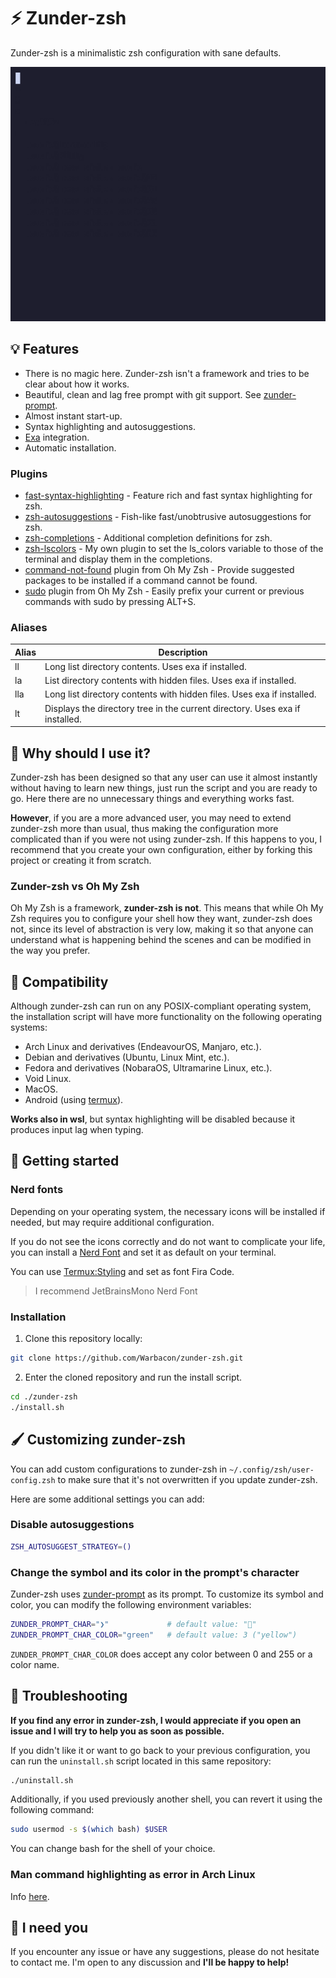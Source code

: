 # ⚡ Zunder-zsh

Zunder-zsh is a minimalistic zsh configuration with sane defaults.

![Preview](./assets/preview.gif)

## 💡 Features

- There is no magic here. Zunder-zsh isn't a framework and tries to be clear
about how it works.
- Beautiful, clean and lag free prompt with git support.
See [zunder-prompt](https://github.com/Warbacon/zunder-prompt).
- Almost instant start-up.
- Syntax highlighting and autosuggestions.
- [Exa](https://github.com/eza-community/eza) integration.
- Automatic installation.

### Plugins

- [fast-syntax-highlighting](https://github.com/zdharma-continuum/fast-syntax-highlighting) -
Feature rich and fast syntax highlighting for zsh.
- [zsh-autosuggestions](https://github.com/zsh-users/zsh-autosuggestions) -
Fish-like fast/unobtrusive autosuggestions for zsh.
- [zsh-completions](https://github.com/zsh-users/zsh-completions) -
Additional completion definitions for zsh.
- [zsh-lscolors](https://github.com/Warbacon/zsh-lscolors) -
My own plugin to set the ls_colors variable to those of the terminal
and display them in the completions.
- [command-not-found](https://github.com/ohmyzsh/ohmyzsh/tree/master/plugins/command-not-found)
plugin from Oh My Zsh - Provide suggested packages to be installed if a command cannot be found.
- [sudo](https://github.com/ohmyzsh/ohmyzsh/tree/master/plugins/sudo) plugin from Oh My Zsh -
Easily prefix your current or previous commands with sudo by pressing ALT+S.

### Aliases

| Alias | Description                                                                  |
| ----- | ---------------------------------------------------------------------------- |
| ll    | Long list directory contents. Uses exa if installed.                         |
| la    | List directory contents with hidden files. Uses exa if installed.            |
| lla   | Long list directory contents with hidden files. Uses exa if installed.       |
| lt    | Displays the directory tree in the current directory. Uses exa if installed. |

## 🤔 Why should I use it?

Zunder-zsh has been designed so that any user can use it almost instantly
without having to learn new things, just run the script and you are ready to go.
Here there are no unnecessary things and everything works fast.

**However**, if you are a more advanced user, you may need to extend zunder-zsh
more than usual, thus making the configuration more complicated than if you were
not using zunder-zsh. If this happens to you, I recommend that you create your
own configuration, either by forking this project or creating it from scratch.

### Zunder-zsh vs Oh My Zsh

Oh My Zsh is a framework, **zunder-zsh is not**. This means that while Oh My Zsh
requires you to configure your shell how they want, zunder-zsh does not,
since its level of abstraction is very low, making it so that anyone can
understand what is happening behind the scenes and can be modified in the way
you prefer.

## 💊 Compatibility

Although zunder-zsh can run on any POSIX-compliant operating system,
the installation script will have more functionality on
the following operating systems:

- Arch Linux and derivatives (EndeavourOS, Manjaro, etc.).
- Debian and derivatives (Ubuntu, Linux Mint, etc.).
- Fedora and derivatives (NobaraOS, Ultramarine Linux, etc.).
- Void Linux.
- MacOS.
- Android (using [termux](https://termux.dev)).

**Works also in wsl**, but syntax highlighting will be disabled
because it produces input lag when typing.

## 🚀 Getting started

### Nerd fonts

Depending on your operating system, the necessary icons will be installed
if needed, but may require additional configuration. 

If you do not see the icons correctly and do not want to complicate your life,
you can install a [Nerd Font](https://www.nerdfonts.com/)
and set it as default on your terminal.

You can use [Termux:Styling](https://f-droid.org/es/packages/com.termux.styling)
and set as font Fira Code.

> I recommend JetBrainsMono Nerd Font

### Installation

1. Clone this repository locally:

```sh
git clone https://github.com/Warbacon/zunder-zsh.git
```

2. Enter the cloned repository and run the install script.

```sh
cd ./zunder-zsh
./install.sh
```

## 🖌️ Customizing zunder-zsh

You can add custom configurations to zunder-zsh in 
`~/.config/zsh/user-config.zsh` to make sure that it's not overwritten
if you update zunder-zsh.

Here are some additional settings you can add:

### Disable autosuggestions

```sh
ZSH_AUTOSUGGEST_STRATEGY=()
```

### Change the symbol and its color in the prompt's character

Zunder-zsh uses [zunder-prompt](https://github.com/Warbacon/zunder-prompt) as
its prompt. To customize its symbol and color, you can modify
the following environment variables:

```sh
ZUNDER_PROMPT_CHAR="❯"             # default value: ""
ZUNDER_PROMPT_CHAR_COLOR="green"   # default value: 3 ("yellow")
```

`ZUNDER_PROMPT_CHAR_COLOR` does accept any color between 0 and 255
or a color name.

## 🔧 Troubleshooting

**If you find any error in zunder-zsh, I would appreciate if you open an issue
and I will try to help you as soon as possible.**

If you didn't like it or want to go back to your previous configuration,
you can run the ``uninstall.sh`` script located in this same repository:

```sh
./uninstall.sh
```

Additionally, if you used previously another shell, you can revert it using the following command:

```sh
sudo usermod -s $(which bash) $USER
```

You can change bash for the shell of your choice.

### Man command highlighting as error in Arch Linux

Info [here](https://github.com/zdharma-continuum/fast-syntax-highlighting/issues/35#issuecomment-1315195049).

## 🤝 I need you

If you encounter any issue or have any suggestions, please do not hesitate
to contact me. I'm open to any discussion and **I'll be happy to help!**

